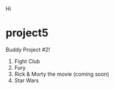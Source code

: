 Hi
# project5
Buddy Project #2!

1. Fight Club
2. Fury
3. Rick & Morty the movie (coming soon)
4. Star Wars